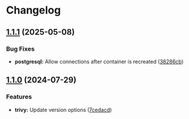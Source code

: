# Changelog

## [1.1.1](https://github.com/itsmechlark/features/compare/trivy-v1.1.0...trivy-v1.1.1) (2025-05-08)


### Bug Fixes

* **postgresql:** Allow connections after container is recreated ([38286cb](https://github.com/itsmechlark/features/commit/38286cbd669acc58e79732ce20fb71a25ec17ac9))

## [1.1.0](https://github.com/itsmechlark/features/compare/trivy-v1.0.0...trivy-v1.1.0) (2024-07-29)


### Features

* **trivy:** Update version options ([7cedacd](https://github.com/itsmechlark/features/commit/7cedacd2cd7ee1da3178e18d98989af3fa08c9f5))
